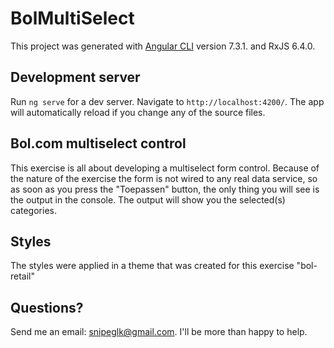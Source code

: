 # BolMultiSelect

This project was generated with [Angular CLI](https://github.com/angular/angular-cli) version 7.3.1. and RxJS 6.4.0.

## Development server

Run `ng serve` for a dev server. Navigate to `http://localhost:4200/`. The app will automatically reload if you change any of the source files.

## Bol.com multiselect control

This exercise is all about developing a multiselect form control. Because of the nature of the exercise the form is not wired to any real data service, so as soon as you press the "Toepassen" button, the only thing you will see is the output in the console. The output will show you the selected(s) categories.

## Styles

The styles were applied in a theme that was created for this exercise "bol-retail"

## Questions?

Send me an email: snipeglk@gmail.com. I'll be more than happy to help.
